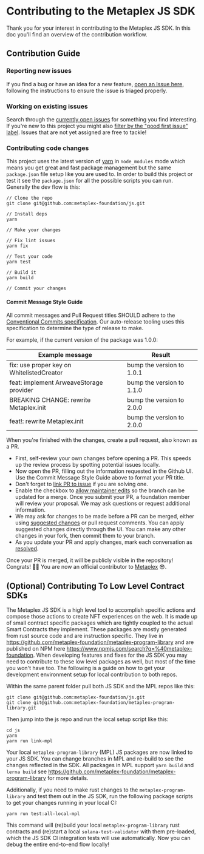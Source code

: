 # Contributing to the Metaplex JS SDK

Thank you for your interest in contributing to the Metaplex JS SDK. In this doc you'll find an overview of the contribution workflow.

## Contribution Guide

### Reporting new issues

If you find a bug or have an idea for a new feature, [open an Issue
here](https://github.com/metaplex/js/issues), following the instructions to
ensure the issue is triaged properly.

### Working on existing issues

Search through the [currently open issues](https://github.com/metaplex-foundation/js/issues) for something you find interesting.
If you're new to this project you might also [filter by the "good first issue"
label](https://github.com/metaplex/js/issues?q=is%3Aopen+is%3Aissue+label%3A"good+first+issue"). Issues that are not yet assigned are free to tackle!

### Contributing code changes

This project uses the latest version of [yarn][] in `node_modules` mode which means
you get great and fast package management but the same `package.json` file setup
like you are used to. In order to build this project or test it see the
`package.json` for all the possible scripts you can run. Generally the dev flow is
this:

```
// Clone the repo
git clone git@github.com:metaplex-foundation/js.git

// Install deps
yarn

// Make your changes

// Fix lint issues
yarn fix

// Test your code
yarn test

// Build it
yarn build

// Commit your changes
```

#### Commit Message Style Guide

All commit messages and Pull Request titles SHOULD adhere to the [Conventional Commits
specification](https://conventionalcommits.org/). Our auto-release tooling uses this
specification to determine the type of release to make.

For example, if the current version of the package was 1.0.0:

|Example message|Result|
|----------------------|-----|
|fix: use proper key on WhitelistedCreator| bump the version to 1.0.1|
|feat: implement ArweaveStorage provider |bump the version to 1.1.0|
|BREAKING CHANGE: rewrite Metaplex.init |bump the version to 2.0.0|
|feat!: rewrite Metaplex.init |bump the version to 2.0.0|


When you're finished with the changes, create a pull request, also known as a PR.
- First, self-review your own changes before opening a PR. This speeds up the review process by spotting potential issues locally.
- Now open the PR, filling out the information requested in the Github UI. Use the Commit Message Style Guide above to format your PR title.
- Don't forget to [link PR to issue](https://docs.github.com/en/issues/tracking-your-work-with-issues/linking-a-pull-request-to-an-issue) if you are solving one.
- Enable the checkbox to [allow maintainer edits](https://docs.github.com/en/github/collaborating-with-issues-and-pull-requests/allowing-changes-to-a-pull-request-branch-created-from-a-fork) so the branch can be updated for a merge.
Once you submit your PR, a foundation member will review your proposal. We may ask questions or request additional information.
- We may ask for changes to be made before a PR can be merged, either using [suggested changes](https://docs.github.com/en/github/collaborating-with-issues-and-pull-requests/incorporating-feedback-in-your-pull-request) or pull request comments. You can apply suggested changes directly through the UI. You can make any other changes in your fork, then commit them to your branch.
- As you update your PR and apply changes, mark each conversation as [resolved](https://docs.github.com/en/github/collaborating-with-issues-and-pull-requests/commenting-on-a-pull-request#resolving-conversations).

Once your PR is merged, it will be publicly visible in the repository! Congrats! :tada::tada: You are now an official contributor to [Metaplex][] :sunglasses:.

## (Optional) Contributing To Low Level Contract SDKs

The Metaplex JS SDK is a high level tool to accomplish specific actions and
compose those actions to create NFT experiences on the web. It is made up of
small contract specific packages which are tightly coupled to the actual
Smart Contracts they implement. These packages are mostly generated from rust source
code and are instruction specific. They live in
https://github.com/metaplex-foundation/metaplex-program-library and are
published on NPM here https://www.npmjs.com/search?q=%40metaplex-foundation.
When developing features and fixes for the JS SDK you may need to contribute to
these low level packages as well, but most of the time you won't have too. The
following is a guide on how to get your development environment setup for local
contribution to both repos.

Within the same parent folder pull both JS SDK and the MPL repos like this:

```
git clone git@github.com:metaplex-foundation/js.git
git clone git@github.com:metaplex-foundation/metaplex-program-library.git
```

Then jump into the js repo and run the local setup script like this:

```
cd js
yarn
yarn run link-mpl
```

Your local `metaplex-program-library` (MPL) JS packages are now linked to your
JS SDK.  You can change branches in MPL and re-build to see the changes
reflected in the SDK.  All packages in MPL support `yarn build` and `lerna
build` see https://github.com/metaplex-foundation/metaplex-program-library for
more details.

Additionally, if you need to make rust changes to the `metaplex-program-library`
and test them out in the JS SDK, run the following package scripts to get your
changes running in your local CI:

```
yarn run test:all-local-mpl
```

This command will (re)build your local `metaplex-program-library` rust contracts
and (re)start a local `solana-test-validator` with them pre-loaded, which the JS
SDK CI integration tests will use automatically. Now you can debug the entire
end-to-end flow locally!

[yarn]: https://yarnpkg.com/
[Metaplex]: https://metaplex.com